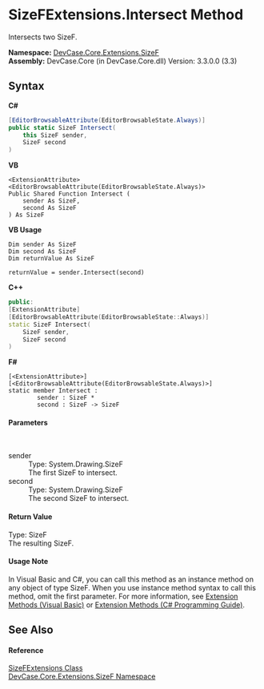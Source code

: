 # SizeFExtensions.Intersect Method 
 

Intersects two SizeF.

**Namespace:**&nbsp;<a href="N_DevCase_Core_Extensions_SizeF">DevCase.Core.Extensions.SizeF</a><br />**Assembly:**&nbsp;DevCase.Core (in DevCase.Core.dll) Version: 3.3.0.0 (3.3)

## Syntax

**C#**<br />
``` C#
[EditorBrowsableAttribute(EditorBrowsableState.Always)]
public static SizeF Intersect(
	this SizeF sender,
	SizeF second
)
```

**VB**<br />
``` VB
<ExtensionAttribute>
<EditorBrowsableAttribute(EditorBrowsableState.Always)>
Public Shared Function Intersect ( 
	sender As SizeF,
	second As SizeF
) As SizeF
```

**VB Usage**<br />
``` VB Usage
Dim sender As SizeF
Dim second As SizeF
Dim returnValue As SizeF

returnValue = sender.Intersect(second)
```

**C++**<br />
``` C++
public:
[ExtensionAttribute]
[EditorBrowsableAttribute(EditorBrowsableState::Always)]
static SizeF Intersect(
	SizeF sender, 
	SizeF second
)
```

**F#**<br />
``` F#
[<ExtensionAttribute>]
[<EditorBrowsableAttribute(EditorBrowsableState.Always)>]
static member Intersect : 
        sender : SizeF * 
        second : SizeF -> SizeF 

```


#### Parameters
&nbsp;<dl><dt>sender</dt><dd>Type: System.Drawing.SizeF<br />The first SizeF to intersect.</dd><dt>second</dt><dd>Type: System.Drawing.SizeF<br />The second SizeF to intersect.</dd></dl>

#### Return Value
Type: SizeF<br />The resulting SizeF.

#### Usage Note
In Visual Basic and C#, you can call this method as an instance method on any object of type SizeF. When you use instance method syntax to call this method, omit the first parameter. For more information, see <a href="https://docs.microsoft.com/dotnet/visual-basic/programming-guide/language-features/procedures/extension-methods">Extension Methods (Visual Basic)</a> or <a href="https://docs.microsoft.com/dotnet/csharp/programming-guide/classes-and-structs/extension-methods">Extension Methods (C# Programming Guide)</a>.

## See Also


#### Reference
<a href="T_DevCase_Core_Extensions_SizeF_SizeFExtensions">SizeFExtensions Class</a><br /><a href="N_DevCase_Core_Extensions_SizeF">DevCase.Core.Extensions.SizeF Namespace</a><br />